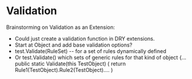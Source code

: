 Validation
==========

Brainstorming on Validation as an Extension:
 * Could just create a validation function in DRY extensions.
 * Start at Object and add base validation options?
 * test.Validate(RuleSet) -- for a set of rules dynamically defined
  * Or test.Validate() which sets of generic rules for that kind of object
      {... 
        public static Validate(this TestObject)
            (
                return  Rule1(TestObject).Rule2(TestObject)....
             )
